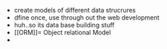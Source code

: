 - create models of different data strucrures
- dfine once, use through out the web development
- huh..so its data base building stuff
- [[ORM]]= Object relational Model
- 